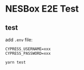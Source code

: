 # NESBox E2E Test

## test

add `.env` file:

```
CYPRESS_USERNAME=xxx
CYPRESS_PASSWORD=xxx
```

```bash
yarn test
```
